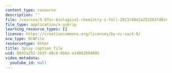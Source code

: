 ```yaml
---
content_type: resource
description: ''
file: /courses/5-07sc-biological-chemistry-i-fall-2013/8042a252263fd8c66b6ee1d862094095_VykaDbJIb8A.srt
file_type: application/x-subrip
learning_resource_types: []
license: https://creativecommons.org/licenses/by-nc-sa/4.0/
ocw_type: OCWFile
resourcetype: Other
title: 3play caption file
uid: 8042a252-263f-d8c6-6b6e-e1d862094095
video_metadata:
  youtube_id: null
---
```

